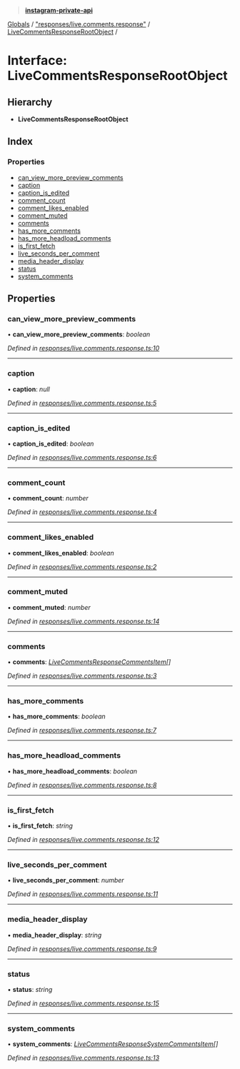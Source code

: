 > **[instagram-private-api](../README.md)**

[Globals](../README.md) / ["responses/live.comments.response"](../modules/_responses_live_comments_response_.md) / [LiveCommentsResponseRootObject](_responses_live_comments_response_.livecommentsresponserootobject.md) /

# Interface: LiveCommentsResponseRootObject

## Hierarchy

* **LiveCommentsResponseRootObject**

## Index

### Properties

* [can_view_more_preview_comments](_responses_live_comments_response_.livecommentsresponserootobject.md#can_view_more_preview_comments)
* [caption](_responses_live_comments_response_.livecommentsresponserootobject.md#caption)
* [caption_is_edited](_responses_live_comments_response_.livecommentsresponserootobject.md#caption_is_edited)
* [comment_count](_responses_live_comments_response_.livecommentsresponserootobject.md#comment_count)
* [comment_likes_enabled](_responses_live_comments_response_.livecommentsresponserootobject.md#comment_likes_enabled)
* [comment_muted](_responses_live_comments_response_.livecommentsresponserootobject.md#comment_muted)
* [comments](_responses_live_comments_response_.livecommentsresponserootobject.md#comments)
* [has_more_comments](_responses_live_comments_response_.livecommentsresponserootobject.md#has_more_comments)
* [has_more_headload_comments](_responses_live_comments_response_.livecommentsresponserootobject.md#has_more_headload_comments)
* [is_first_fetch](_responses_live_comments_response_.livecommentsresponserootobject.md#is_first_fetch)
* [live_seconds_per_comment](_responses_live_comments_response_.livecommentsresponserootobject.md#live_seconds_per_comment)
* [media_header_display](_responses_live_comments_response_.livecommentsresponserootobject.md#media_header_display)
* [status](_responses_live_comments_response_.livecommentsresponserootobject.md#status)
* [system_comments](_responses_live_comments_response_.livecommentsresponserootobject.md#system_comments)

## Properties

###  can_view_more_preview_comments

• **can_view_more_preview_comments**: *boolean*

*Defined in [responses/live.comments.response.ts:10](https://github.com/dilame/instagram-private-api/blob/3e16058/src/responses/live.comments.response.ts#L10)*

___

###  caption

• **caption**: *null*

*Defined in [responses/live.comments.response.ts:5](https://github.com/dilame/instagram-private-api/blob/3e16058/src/responses/live.comments.response.ts#L5)*

___

###  caption_is_edited

• **caption_is_edited**: *boolean*

*Defined in [responses/live.comments.response.ts:6](https://github.com/dilame/instagram-private-api/blob/3e16058/src/responses/live.comments.response.ts#L6)*

___

###  comment_count

• **comment_count**: *number*

*Defined in [responses/live.comments.response.ts:4](https://github.com/dilame/instagram-private-api/blob/3e16058/src/responses/live.comments.response.ts#L4)*

___

###  comment_likes_enabled

• **comment_likes_enabled**: *boolean*

*Defined in [responses/live.comments.response.ts:2](https://github.com/dilame/instagram-private-api/blob/3e16058/src/responses/live.comments.response.ts#L2)*

___

###  comment_muted

• **comment_muted**: *number*

*Defined in [responses/live.comments.response.ts:14](https://github.com/dilame/instagram-private-api/blob/3e16058/src/responses/live.comments.response.ts#L14)*

___

###  comments

• **comments**: *[LiveCommentsResponseCommentsItem](_responses_live_comments_response_.livecommentsresponsecommentsitem.md)[]*

*Defined in [responses/live.comments.response.ts:3](https://github.com/dilame/instagram-private-api/blob/3e16058/src/responses/live.comments.response.ts#L3)*

___

###  has_more_comments

• **has_more_comments**: *boolean*

*Defined in [responses/live.comments.response.ts:7](https://github.com/dilame/instagram-private-api/blob/3e16058/src/responses/live.comments.response.ts#L7)*

___

###  has_more_headload_comments

• **has_more_headload_comments**: *boolean*

*Defined in [responses/live.comments.response.ts:8](https://github.com/dilame/instagram-private-api/blob/3e16058/src/responses/live.comments.response.ts#L8)*

___

###  is_first_fetch

• **is_first_fetch**: *string*

*Defined in [responses/live.comments.response.ts:12](https://github.com/dilame/instagram-private-api/blob/3e16058/src/responses/live.comments.response.ts#L12)*

___

###  live_seconds_per_comment

• **live_seconds_per_comment**: *number*

*Defined in [responses/live.comments.response.ts:11](https://github.com/dilame/instagram-private-api/blob/3e16058/src/responses/live.comments.response.ts#L11)*

___

###  media_header_display

• **media_header_display**: *string*

*Defined in [responses/live.comments.response.ts:9](https://github.com/dilame/instagram-private-api/blob/3e16058/src/responses/live.comments.response.ts#L9)*

___

###  status

• **status**: *string*

*Defined in [responses/live.comments.response.ts:15](https://github.com/dilame/instagram-private-api/blob/3e16058/src/responses/live.comments.response.ts#L15)*

___

###  system_comments

• **system_comments**: *[LiveCommentsResponseSystemCommentsItem](_responses_live_comments_response_.livecommentsresponsesystemcommentsitem.md)[]*

*Defined in [responses/live.comments.response.ts:13](https://github.com/dilame/instagram-private-api/blob/3e16058/src/responses/live.comments.response.ts#L13)*